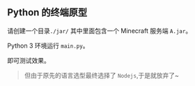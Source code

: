 Python 的终端原型
---------

请创建一个目录`./jar/` 其中里面包含一个 Minecraft 服务端 `A.jar`。

Python 3 环境运行 `main.py`。

即可测试效果。


> 但由于原先的语言选型最终选择了 `Nodejs`,于是就放弃了~